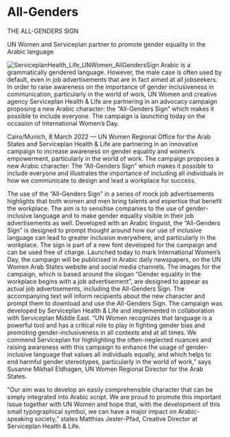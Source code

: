 # All-Genders
THE ALL-GENDERS SIGN

UN Women and Serviceplan partner to promote gender equality in the Arabic language


![ServiceplanHealth_Life_UNWomen_AllGendersSign](https://user-images.githubusercontent.com/119879285/211744133-b30b22cf-ce74-48af-9ebd-bb8479adfca7.jpg)
Arabic is a grammatically gendered language. However, the male case is often used by default, even in job advertisements that are in fact aimed at all jobseekers. In order to raise awareness on the importance of gender inclusiveness in communication, particularly in the world of work, UN Women and creative agency Serviceplan Health & Life are partnering in an advocacy campaign proposing a new Arabic character: the “All-Genders Sign” which makes it possible to include everyone. The campaign is launching today on the occasion of International Women’s Day.


Cairo/Munich, 8 March 2022 — UN Women Regional Office for the Arab States and Serviceplan Health & Life are partnering in an innovative campaign to increase awareness on gender equality and women’s empowerment, particularly in the world of work. The campaign proposes a new Arabic character: The “All-Genders Sign” which makes it possible to include everyone and illustrates the importance of including all individuals in how we communicate to design and lead a workplace for success.

The use of the “All-Genders Sign” in a series of mock job advertisements highlights that both women and men bring talents and expertise that benefit the workplace. The aim is to sensitise companies to the use of gender-inclusive language and to make gender equality visible in their job advertisements as well. Developed with an Arabic linguist, the “All-Genders Sign” is designed to prompt thought around how our use of inclusive language can lead to greater inclusion everywhere, and particularly in the workplace. The sign is part of a new font developed for the campaign and can be used free of charge.
Launched today to mark International Women’s Day, the campaign will be publicised in Arabic daily newspapers, on the UN Women Arab States website and social media channels. The images for the campaign, which is based around the slogan “Gender equality in the workplace begins with a job advertisement”, are designed to appear as actual job advertisements, including the All-Genders Sign. The accompanying text will inform recipients about the new character and prompt them to download and use the All-Genders Sign. The campaign was developed by Serviceplan Health & Life and implemented in collaboration with Serviceplan Middle East. 
“UN Women recognizes that language is a powerful tool and has a critical role to play in fighting gender bias and promoting gender-inclusiveness in all contexts and at all times. We commend Serviceplan for highlighting the often-neglected nuances and raising awareness with this campaign to enhance the usage of gender-inclusive language that values all individuals equally, and which helps to end harmful gender stereotypes, particularly in the world of work,” says Susanne Mikhail Eldhagen, UN Women Regional Director for the Arab States.  

“Our aim was to develop an easily comprehensible character that can be simply integrated into Arabic script. We are proud to promote this important issue together with UN Women and hope that, with the development of this small typographical symbol, we can have a major impact on Arabic-speaking society,” states Matthias Jester-Pfad, Creative Director at Serviceplan Health & Life.
